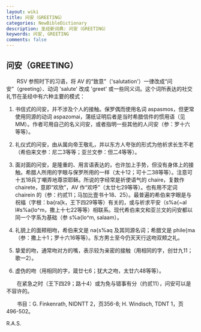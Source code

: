 ```yaml
---
layout: wiki
title: 问安（GREETING）
categories: NewBibleDictionary
description: 圣经新词典: 问安（GREETING）
keywords: 问安, GREETING
comments: false
---
```


## 问安（GREETING）

　　RSV 参照时下的习语，将 AV 的“致意”（'salutation'）一律改成“问安”（greeting）、动词 'salute' 改成 'greet' 或一些同义词。这个词所表达的社交礼节在圣经中有六种主要的模式：

1. 书信式的问安，并不涉及个人的接触。保罗偶而使用名词 aspasmos，但更常使用同源的动词 aspazomai，蒲纸证明后者是当时希腊信件的惯用语（见 MM）。作者可用自己的名义问安，或者指明一些其他的人问安（参：罗十六等等）。

2. 礼仪式的问安，由从属向帝王敬礼，并以东方人夸张的形式为他祈求长生不老（希伯来文参：尼二3等等；亚兰文参：但二4等等）。

3. 面对面的问安，是隆重的、用言语表达的，也许加上手势，但没有身体上的接触。希腊人所用的字眼与保罗所用的一样（太十12；可十二38等等）。注意可十五18兵丁嘲弄地尊崇耶稣。所说的字经常是祈使语气的 chaire，复数作 chairete，意即“欢欣”，AV 作“欢呼”（太廿七29等等）。也有用不定词 chairein 的（参：约贰11；马加比壹书十18、25）。最普遍的希伯来字眼是与祝福（字根：ba{ra[k，王下四29等等）有关的，或与祈求平安（s%a{~al l#s%a{lo^m，撒上十七22等等）相联系。现代希伯来文和亚兰文的问安都以同一个字系为基础（参 s%a{lo^m, salaam）。

4. 礼貌上的面颊相吻，希伯来文是 na{s%aq 及其同源名词；希腊文是 phile{ma （参：撒上十1；罗十六16等等）。东方男士至今仍天天行这吻双颊之礼。

5. 挚爱的吻，通常吻对方的嘴，表示较为亲密的接触（用相同的字，创廿九11；歌一2）。

6. 虚伪的吻（用相同的字，箴廿七6；犹大之吻，太廿六48等等）。

　　在紧急之时（王下四29；路十4）或为免与错事有分（约贰11），问安可以是不容许的。

　　书目：G. Finkenrath, NIDNTT 2，页356-8; H. Windisch, TDNT 1，页496-502。

R.A.S.








